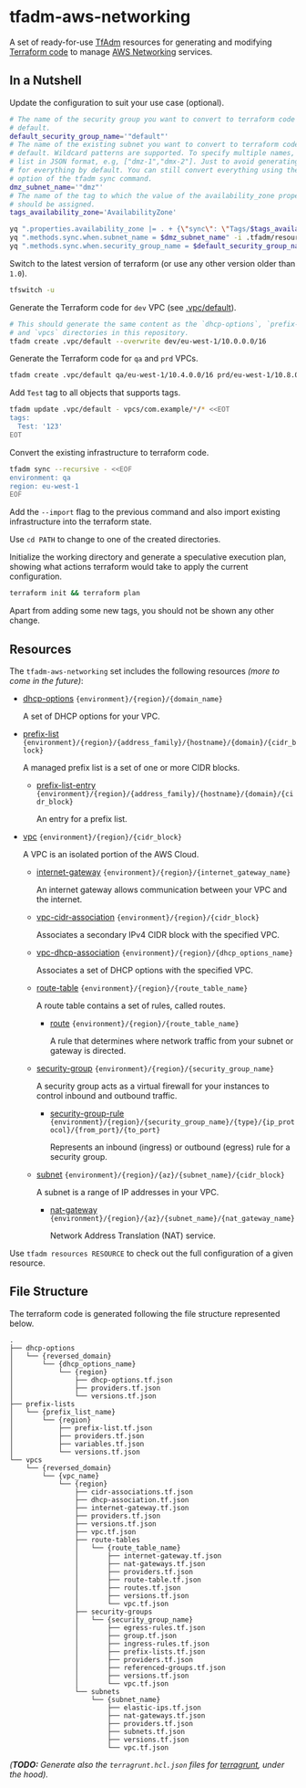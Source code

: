 # tfadm-aws-networking

A set of ready-for-use [TfAdm](https://github.com/nuncard/tfadm) resources for generating and modifying [Terraform code](https://developer.hashicorp.com/terraform) to manage [AWS Networking](https://aws.amazon.com/products/networking/) services.

## In a Nutshell

Update the configuration to suit your use case (optional).

```bash
# The name of the security group you want to convert to terraform code by
# default.
default_security_group_name='"default"'
# The name of the existing subnet you want to convert to terraform code by
# default. Wildcard patterns are supported. To specify multiple names, use a
# list in JSON format, e.g, ["dmz-1","dmx-2"]. Just to avoid generating the code
# for everything by default. You can still convert everything using the --force
# option of the tfadm sync command.
dmz_subnet_name='"dmz"'
# The name of the tag to which the value of the availability_zone property
# should be assigned.
tags_availability_zone='AvailabilityZone'

yq ".properties.availability_zone |= . + {\"sync\": \"Tags/$tags_availability_zone\", \"use\": \"tags/$tags_availability_zone\"}" -i .tfadm/resources/.subnet/tags-all.yml && \
yq ".methods.sync.when.subnet_name = $dmz_subnet_name" -i .tfadm/resources/subnet.yml && \
yq ".methods.sync.when.security_group_name = $default_security_group_name" -i .tfadm/resources/security-group.yml && \
```

Switch to the latest version of terraform (or use any other version older than `1.0`).

```bash
tfswitch -u
```

Generate the Terraform code for `dev` VPC (see [.vpc/default]).

```bash
# This should generate the same content as the `dhcp-options`, `prefix-lists`
# and `vpcs` directories in this repository.
tfadm create .vpc/default --overwrite dev/eu-west-1/10.0.0.0/16
```

Generate the Terraform code for `qa` and `prd` VPCs.

```bash
tfadm create .vpc/default qa/eu-west-1/10.4.0.0/16 prd/eu-west-1/10.8.0.0/16
```

Add `Test` tag to all objects that supports tags.

```bash
tfadm update .vpc/default - vpcs/com.example/*/* <<EOT
tags:
  Test: '123'
EOT
```

Convert the existing infrastructure to terraform code.

```bash
tfadm sync --recursive - <<EOF
environment: qa
region: eu-west-1
EOF
```

Add the `--import` flag to the previous command and also import existing infrastructure into the terraform state.

Use `cd PATH` to change to one of the created directories.

Initialize the working directory and generate a speculative execution plan, showing what actions terraform would take to apply the current configuration.

```bash
terraform init && terraform plan
```

Apart from adding some new tags, you should not be shown any other change.

## Resources

The `tfadm-aws-networking` set includes the following resources *(more to come in the future)*:

- [dhcp-options] `{environment}/{region}/{domain_name}`

  A set of DHCP options for your VPC.

- [prefix-list] `{environment}/{region}/{address_family}/{hostname}/{domain}/{cidr_block}`

  A managed prefix list is a set of one or more CIDR blocks. 

  - [prefix-list-entry] `{environment}/{region}/{address_family}/{hostname}/{domain}/{cidr_block}`

    An entry for a prefix list. 

- [vpc] `{environment}/{region}/{cidr_block}`

  A VPC is an isolated portion of the AWS Cloud.

  - [internet-gateway] `{environment}/{region}/{internet_gateway_name}`

    An internet gateway allows communication between your VPC and the internet.

  - [vpc-cidr-association] `{environment}/{region}/{cidr_block}`

    Associates a secondary IPv4 CIDR block with the specified VPC.

  - [vpc-dhcp-association] `{environment}/{region}/{dhcp_options_name}`

    Associates a set of DHCP options with the specified VPC.

  - [route-table] `{environment}/{region}/{route_table_name}`

    A route table contains a set of rules, called routes.

    - [route] `{environment}/{region}/{route_table_name}`
  
      A rule that determines where network traffic from your subnet or gateway is directed.

  - [security-group] `{environment}/{region}/{security_group_name}`

    A security group acts as a virtual firewall for your instances to control inbound and outbound traffic.

    - [security-group-rule] `{environment}/{region}/{security_group_name}/{type}/{ip_protocol}/{from_port}/{to_port}`

      Represents an inbound (ingress) or outbound (egress) rule for a security group.

  - [subnet] `{environment}/{region}/{az}/{subnet_name}/{cidr_block}`

    A subnet is a range of IP addresses in your VPC.

    - [nat-gateway] `{environment}/{region}/{az}/{subnet_name}/{nat_gateway_name}`

      Network Address Translation (NAT) service.

Use `tfadm resources RESOURCE` to check out the full configuration of a given resource.

## File Structure

The terraform code is generated following the file structure represented below.

```
.
├── dhcp-options
│   └── {reversed_domain}
│       └── {dhcp_options_name}
│           └── {region}
│               ├── dhcp-options.tf.json
│               ├── providers.tf.json
│               └── versions.tf.json
├── prefix-lists
│   └── {prefix_list_name}
│       └── {region}
│           ├── prefix-list.tf.json
│           ├── providers.tf.json
│           ├── variables.tf.json
│           └── versions.tf.json
└── vpcs
    └── {reversed_domain}
        └── {vpc_name}
            └── {region}
                ├── cidr-associations.tf.json
                ├── dhcp-association.tf.json
                ├── internet-gateway.tf.json
                ├── providers.tf.json
                ├── versions.tf.json
                ├── vpc.tf.json
                ├── route-tables
                │   └── {route_table_name}
                │       ├── internet-gateway.tf.json
                │       ├── nat-gateways.tf.json
                │       ├── providers.tf.json
                │       ├── route-table.tf.json
                │       ├── routes.tf.json
                │       ├── versions.tf.json
                │       └── vpc.tf.json
                ├── security-groups
                │   └── {security_group_name}
                │       ├── egress-rules.tf.json
                │       ├── group.tf.json
                │       ├── ingress-rules.tf.json
                │       ├── prefix-lists.tf.json
                │       ├── providers.tf.json
                │       ├── referenced-groups.tf.json
                │       ├── versions.tf.json
                │       └── vpc.tf.json
                └── subnets
                    └── {subnet_name}
                        ├── elastic-ips.tf.json
                        ├── nat-gateways.tf.json
                        ├── providers.tf.json
                        ├── subnets.tf.json
                        ├── versions.tf.json
                        └── vpc.tf.json
```

*(**TODO:** Generate also the `terragrunt.hcl.json` files for [terragrunt](https://terragrunt.gruntwork.io/), under the hood).*

[.vpc/default]: .tfadm/resources/.vpc/default.md
[dhcp-options]: .tfadm/resources/dhcp-options.md
[internet-gateway]: .tfadm/resources/internet-gateway.md
[nat-gateway]: .tfadm/resources/nat-gateway.md
[prefix-list-entry]: .tfadm/resources/prefix-list-entry.md
[prefix-list]: .tfadm/resources/prefix-list.md
[route-table]: .tfadm/resources/route-table.md
[route]: .tfadm/resources/roue.md
[security-group-rule]: .tfadm/resources/security-group-rule.md
[security-group]: .tfadm/resources/security-group.md
[subnet]: .tfadm/resources/subnet.md
[vpc-cidr-association]: .tfadm/resources/vpc-cidr-association.md
[vpc-dhcp-association]: .tfadm/resources/vpc-dhcp-association.md
[vpc]: .tfadm/resources/vpc.md
